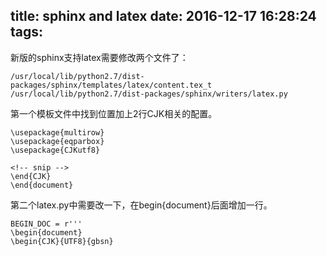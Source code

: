 title: sphinx and latex
date: 2016-12-17 16:28:24
tags:
---

新版的sphinx支持latex需要修改两个文件了：

```
/usr/local/lib/python2.7/dist-packages/sphinx/templates/latex/content.tex_t 
/usr/local/lib/python2.7/dist-packages/sphinx/writers/latex.py
```

第一个模板文件中找到位置加上2行CJK相关的配置。

```
\usepackage{multirow}
\usepackage{eqparbox}
\usepackage{CJKutf8}

<!-- snip -->
\end{CJK}
\end{document} 
```

第二个latex.py中需要改一下，在begin{document}后面增加一行。

```
BEGIN_DOC = r'''
\begin{document}
\begin{CJK}{UTF8}{gbsn}
```
